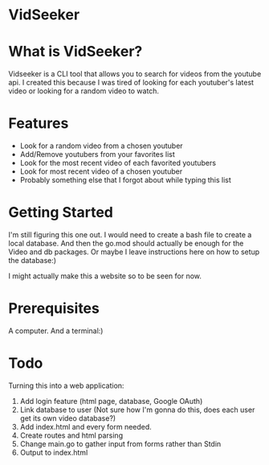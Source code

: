 # VidSeeker

# What is VidSeeker?
Vidseeker is a CLI tool that allows you to search for videos from the youtube api. I created this because I was tired of looking for each youtuber's latest video or looking for a random video to watch.

# Features
* Look for a random video from a chosen youtuber
* Add/Remove youtubers from your favorites list 
* Look for the most recent video of each favorited youtubers
* Look for most recent video of a chosen youtuber
* Probably something else that I forgot about while typing this list

# Getting Started
I'm still figuring this one out. I would need to create a bash file to create a local database. And then the go.mod should actually be enough for the Video and db packages. Or maybe I leave instructions here on how to setup the database:)

I might actually make this a website so to be seen for now.

# Prerequisites
A computer. And a terminal:)

# Todo
Turning this into a web application:
1. Add login feature (html page, database, Google OAuth)
2. Link database to user (Not sure how I'm gonna do this, does each user get its own video database?)
3. Add index.html and every form needed.
4. Create routes and html parsing
5. Change main.go to gather input from forms rather than Stdin
6. Output to index.html
